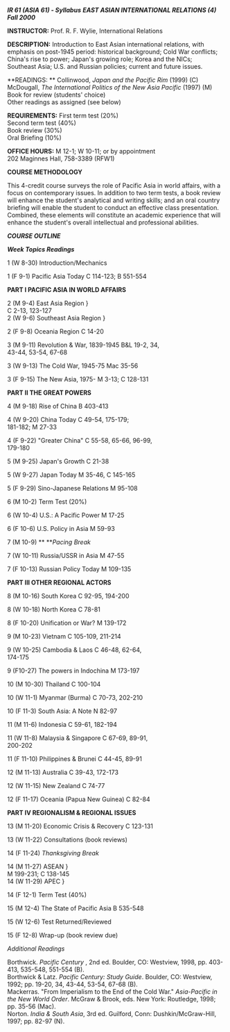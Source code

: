 **_IR 61 (ASIA 61) - Syllabus_** **_EAST ASIAN INTERNATIONAL RELATIONS (4)_**
**_Fall 2000_**

**INSTRUCTOR:**          Prof. R. F. Wylie, International Relations

**DESCRIPTION:** Introduction to East Asian international relations, with
emphasis on post-1945 period: historical             background; Cold War
conflicts; China's rise to power; Japan's growing role; Korea and the NICs;  
Southeast Asia; U.S. and Russian policies; current and future issues.

**READINGS:            **  Collinwood, _Japan and the Pacific Rim_ (1999) (C)  
                                   McDougall, _The International Politics of the New Asia Pacific_ (1997) (M)   
                                   Book for review (students' choice)   
                                   Other readings as assigned (see below) 

**REQUIREMENTS:** First term test (20%)  
                                   Second term test (40%)   
                                   Book review (30%)   
                                   Oral Briefing (10%) 

**OFFICE HOURS:** M 12-1; W 10-11; or by appointment  
                                202 Maginnes Hall, 758-3389 (RFW1) 

**COURSE METHODOLOGY**

This 4-credit course surveys the role of Pacific Asia in world affairs, with a
focus on contemporary issues. In addition to two term tests, a book review
will enhance the student's analytical and writing skills; and an oral country
briefing will enable the student to conduct an effective class presentation.
Combined, these elements will constitute an academic experience that will
enhance the student's overall intellectual and professional abilities.

**_COURSE OUTLINE_**

  
  
  
  

**_Week_                                              _Topics_
_Readings_**

1 (W 8-30)                              Introduction/Mechanics

1 (F 9-1)                                  Pacific Asia Today
C 114-123; B 551-554  


**PART I                              PACIFIC ASIA IN WORLD AFFAIRS**

2 (M 9-4)                                East Asia Region }  
                                                                                                               C 2-13, 123-127   
2 (W 9-6)                                Southeast Asia Region }

2 (F 9-8)                                 Oceania Region
C 14-20

3 (M 9-11)                              Revolution & War, 1839-1945
B&L 19-2, 34,  
                                                                                                               43-44, 53-54, 67-68 

3 (W 9-13)                             The Cold War, 1945-75
Mac 35-56

3 (F 9-15)                               The New Asia, 1975-
M 3-13; C 128-131  


**PART II                                  THE GREAT POWERS**

4 (M 9-18)                               Rise of China
B 403-413

4 (W 9-20)                               China Today
C 49-54, 175-179;  
                                                                                                                181-182; M 27-33 

4 (F 9-22)                                "Greater China"
C 55-58, 65-66, 96-99,  
                                                                                                                 179-180 

5 (M 9-25)                               Japan's Growth
C 21-38

5 (W 9-27)                               Japan Today
M 35-46, C 145-165

5 (F 9-29)                                 Sino-Japanese Relations
M 95-108

6 (M 10-2)                                Term Test (20%)

6 (W 10-4)                               U.S.: A Pacific Power
M 17-25

6 (F 10-6)                                 U.S. Policy in Asia
M 59-93

7 (M 10-9) **                              **_Pacing Break_

7 (W 10-11)                              Russia/USSR in Asia
M 47-55

7 (F 10-13)                               Russian Policy Today
M 109-135

**PART III                                  OTHER REGIONAL ACTORS**

8 (M 10-16)                              South Korea
C 92-95, 194-200

8 (W 10-18)                              North Korea
C 78-81

8 (F 10-20)                               Unification or War?
M 139-172

9 (M 10-23)                              Vietnam
C 105-109, 211-214

9 (W 10-25)                              Cambodia & Laos
C 46-48, 62-64,  
                                                                                                                    174-175 

9 (F10-27)                                 The powers in Indochina
M 173-197

10 (M 10-30)                             Thailand
C 100-104

10 (W 11-1)                               Myanmar (Burma)
C 70-73, 202-210

10 (F 11-3)                                 South Asia: A Note
N 82-97

11 (M 11-6)                                Indonesia
C 59-61, 182-194

11 (W 11-8)                                Malaysia & Singapore
C 67-69, 89-91,  
                                                                                                                     200-202 

11 (F 11-10)                                Philippines & Brunei
C 44-45, 89-91

12 (M 11-13)                               Australia
C 39-43, 172-173

12 (W 11-15)                               New Zealand
C 74-77

12 (F 11-17)                                Oceania (Papua New Guinea)
C 82-84  


**PART IV                          REGIONALISM & REGIONAL ISSUES**

13 (M 11-20)                              Economic Crisis & Recovery
C 123-131

13 (W 11-22)                             Consultations (book reviews)

14 (F 11-24)                          _Thanksgiving Break_

14 (M 11-27)                             ASEAN         }  
                                                                                                                       M 199-231; C 138-145   
14 (W 11-29)                             APEC            }

14 (F 12-1)                                Term Test (40%)

15 (M 12-4)                               The State of Pacific Asia
B 535-548

15 (W 12-6)                               Test Returned/Reviewed

15 (F 12-8)                                Wrap-up (book review due)

_Additional Readings_

Borthwick. _Pacific Century_ , 2nd ed. Boulder, CO: Westview, 1998, pp.
403-413, 535-548, 551-554 (B).  
Borthwick & Latz. _Pacific Century: Study Guide_. Boulder, CO: Westview, 1992;
pp. 19-20, 34, 43-44, 53-54, 67-68 (B).  
Mackerras. "From Imperialism to the End of the Cold War." _Asia-Pacific in the
New World Order_. McGraw  & Brook, eds. New York: Routledge, 1998; pp. 35-56
(Mac).  
Norton. _India & South Asia_, 3rd ed. Guilford, Conn: Dushkin/McGraw-Hill,
1997; pp. 82-97 (N).  
    
    



